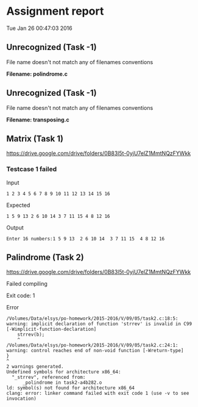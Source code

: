 # Assignment report
Tue Jan 26 00:47:03 2016
## Unrecognized (Task -1)
File name doesn't not match any of filenames conventions

**Filename: polindrome.c**
## Unrecognized (Task -1)
File name doesn't not match any of filenames conventions

**Filename: transposing.c**
## Matrix (Task 1)
https://drive.google.com/drive/folders/0B83l5t-0yjU7elZ1MmtNQzFYWkk

### Testcase 1 failed
Input
```
1 2 3 4 5 6 7 8 9 10 11 12 13 14 15 16
```


Expected
```
1 5 9 13 2 6 10 14 3 7 11 15 4 8 12 16
```


Output
```
Enter 16 numbers:1 5 9 13  2 6 10 14  3 7 11 15  4 8 12 16  
```

## Palindrome (Task 2)
https://drive.google.com/drive/folders/0B83l5t-0yjU7elZ1MmtNQzFYWkk

Failed compiling

Exit code: 1

Error
```
/Volumes/Data/elsys/po-homework/2015-2016/V/09/05/task2.c:18:5: warning: implicit declaration of function 'strrev' is invalid in C99 [-Wimplicit-function-declaration]
    strrev(b);
    ^
/Volumes/Data/elsys/po-homework/2015-2016/V/09/05/task2.c:24:1: warning: control reaches end of non-void function [-Wreturn-type]
}
^
2 warnings generated.
Undefined symbols for architecture x86_64:
  "_strrev", referenced from:
      _polindrome in task2-a4b282.o
ld: symbol(s) not found for architecture x86_64
clang: error: linker command failed with exit code 1 (use -v to see invocation)

```


